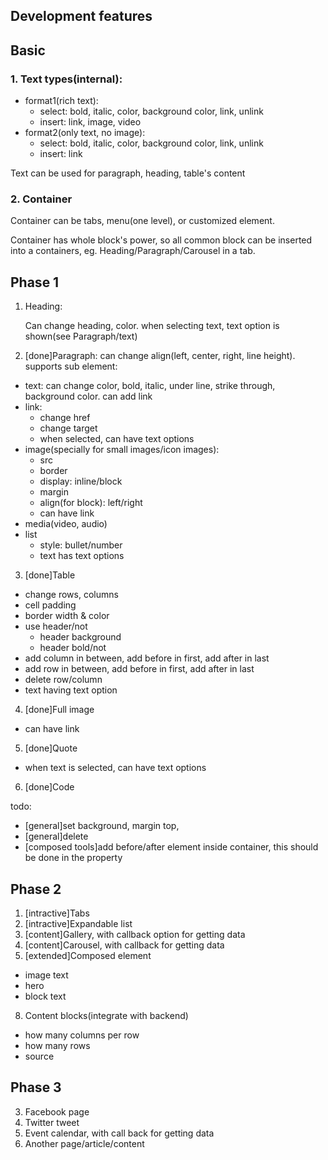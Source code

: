 ## Development features

## Basic

### 1. Text types(internal):

- format1(rich text):
  - select: bold, italic, color, background color, link, unlink
  - insert: link, image, video
- format2(only text, no image):
  - select: bold, italic, color, background color, link, unlink
  - insert: link

Text can be used for paragraph, heading, table's content

### 2. Container

Container can be tabs, menu(one level), or customized element.

Container has whole block's power, so all common block can be inserted into a containers, eg. Heading/Paragraph/Carousel in a tab.

## Phase 1

1. Heading:

   Can change heading, color. when selecting text, text option is shown(see Paragraph/text)

2. [done]Paragraph: can change align(left, center, right, line height). supports sub element:

- text: can change color, bold, italic, under line, strike through, background color. can add link
- link:
  - change href
  - change target
  - when selected, can have text options
- image(specially for small images/icon images):
  - src
  - border
  - display: inline/block
  - margin
  - align(for block): left/right
  - can have link
- media(video, audio)
- list
  - style: bullet/number
  - text has text options

3. [done]Table

- change rows, columns
- cell padding
- border width & color
- use header/not
  - header background
  - header bold/not
- add column in between, add before in first, add after in last
- add row in between, add before in first, add after in last
- delete row/column
- text having text option

4. [done]Full image

- can have link

5. [done]Quote

- when text is selected, can have text options

6. [done]Code

todo:

- [general]set background, margin top,
- [general]delete
- [composed tools]add before/after element inside container, this should be done in the property

## Phase 2

1. [intractive]Tabs
2. [intractive]Expandable list
3. [content]Gallery, with callback option for getting data
4. [content]Carousel, with callback for getting data
5. [extended]Composed element

- image text
- hero
- block text

8. Content blocks(integrate with backend)

- how many columns per row
- how many rows
- source

## Phase 3

3. Facebook page
4. Twitter tweet
5. Event calendar, with call back for getting data
6. Another page/article/content
